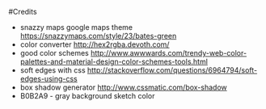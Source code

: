 #Credits
- snazzy maps google maps theme https://snazzymaps.com/style/23/bates-green
- color converter http://hex2rgba.devoth.com/
- good color schemes http://www.awwwards.com/trendy-web-color-palettes-and-material-design-color-schemes-tools.html
- soft edges with css http://stackoverflow.com/questions/6964794/soft-edges-using-css
- box shadow generator http://www.cssmatic.com/box-shadow
- B0B2A9 - gray background sketch color

